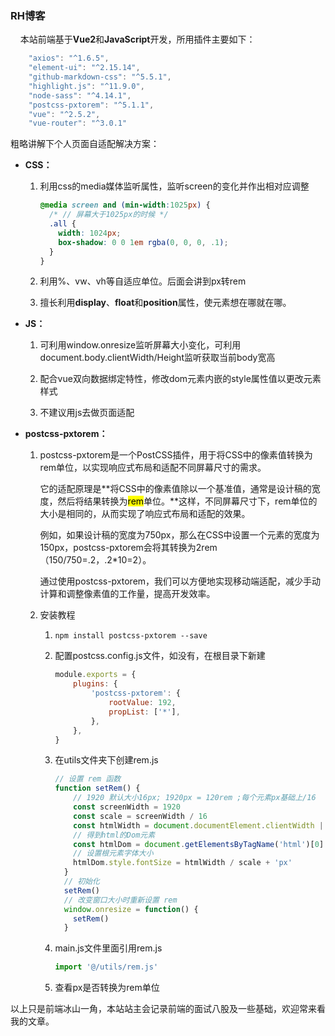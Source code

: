 ### RH博客

    本站前端基于**Vue2**和**JavaScript**开发，所用插件主要如下：

```javascript
    "axios": "^1.6.5",
    "element-ui": "^2.15.14",
    "github-markdown-css": "^5.5.1",
    "highlight.js": "^11.9.0",
    "node-sass": "^4.14.1",
    "postcss-pxtorem": "^5.1.1",
    "vue": "^2.5.2",
    "vue-router": "^3.0.1"
```

粗略讲解下个人页面自适配解决方案：

- **CSS：**
  
  1. 利用css的media媒体监听属性，监听screen的变化并作出相对应调整
     
     ```css
     @media screen and (min-width:1025px) {
       /* // 屏幕大于1025px的时候 */
       .all {
         width: 1024px;
         box-shadow: 0 0 1em rgba(0, 0, 0, .1);
       }
     }
     ```
  
  2. 利用%、vw、vh等自适应单位。后面会讲到px转rem
  
  3. 擅长利用**display**、**float**和**position**属性，使元素想在哪就在哪。

- **JS：**
  
  1. 可利用window.οnresize监听屏幕大小变化，可利用document.body.clientWidth/Height监听获取当前body宽高
  
  2. 配合vue双向数据绑定特性，修改dom元素内嵌的style属性值以更改元素样式
  
  3. 不建议用js去做页面适配

- **postcss-pxtorem：**
  
  1. postcss-pxtorem是一个PostCSS插件，用于将CSS中的像素值转换为rem单位，以实现响应式布局和适配不同屏幕尺寸的需求。
     
     它的适配原理是**将CSS中的像素值除以一个基准值，通常是设计稿的宽度，然后将结果转换为<mark>rem</mark>单位。**这样，不同屏幕尺寸下，rem单位的大小是相同的，从而实现了响应式布局和适配的效果。
     
     例如，如果设计稿的宽度为750px，那么在CSS中设置一个元素的宽度为150px，postcss-pxtorem会将其转换为2rem（150/750=.2，.2*10=2）。
     
     通过使用postcss-pxtorem，我们可以方便地实现移动端适配，减少手动计算和调整像素值的工作量，提高开发效率。
  
  2. 安装教程
     
     1. ```
        npm install postcss-pxtorem --save
        ```
     
     2. 配置postcss.config.js文件，如没有，在根目录下新建
        
        ```javascript
        module.exports = {
            plugins: {
                'postcss-pxtorem': {
                    rootValue: 192,
                    propList: ['*'],
                },
            },
        }
        ```
     
     3. 在utils文件夹下创建rem.js
        
        ```javascript
        // 设置 rem 函数
        function setRem() {
            // 1920 默认大小16px; 1920px = 120rem ;每个元素px基础上/16
            const screenWidth = 1920
            const scale = screenWidth / 16
            const htmlWidth = document.documentElement.clientWidth || document.body.clientWidth
            // 得到html的Dom元素
            const htmlDom = document.getElementsByTagName('html')[0]
            // 设置根元素字体大小
            htmlDom.style.fontSize = htmlWidth / scale + 'px'
          }
          // 初始化
          setRem()
          // 改变窗口大小时重新设置 rem
          window.onresize = function() {
            setRem()
          }
        ```
     
     4. main.js文件里面引用rem.js
        
        ```javascript
        import '@/utils/rem.js'
        ```
     
     5. 查看px是否转换为rem单位

以上只是前端冰山一角，本站站主会记录前端的面试八股及一些基础，欢迎常来看我的文章。




